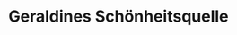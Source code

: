 ---
title: "Geraldines Schönheitsquelle"
url: /muenster/geraldines-schoenheitsquelle/
shop: Kosmetik
---